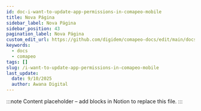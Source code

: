 ```yaml
---
id: doc-i-want-to-update-app-permissions-in-comapeo-mobile
title: Nova Página
sidebar_label: Nova Página
sidebar_position: 43
pagination_label: Nova Página
custom_edit_url: https://github.com/digidem/comapeo-docs/edit/main/docs/troubleshooting/i-want-to-update-app-permissions-in-comapeo-mobile.md
keywords:
  - docs
  - comapeo
tags: []
slug: /i-want-to-update-app-permissions-in-comapeo-mobile
last_update:
  date: 9/10/2025
  author: Awana Digital
---
```


<!-- Placeholder content generated automatically because the Notion page is missing a Website Block. -->

:::note
Content placeholder – add blocks in Notion to replace this file.
:::
